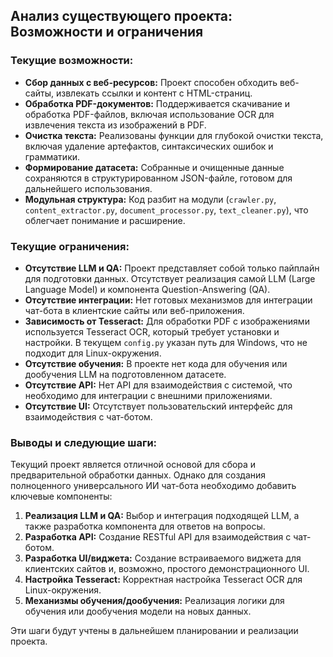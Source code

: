 
## Анализ существующего проекта: Возможности и ограничения

### Текущие возможности:
*   **Сбор данных с веб-ресурсов:** Проект способен обходить веб-сайты, извлекать ссылки и контент с HTML-страниц.
*   **Обработка PDF-документов:** Поддерживается скачивание и обработка PDF-файлов, включая использование OCR для извлечения текста из изображений в PDF.
*   **Очистка текста:** Реализованы функции для глубокой очистки текста, включая удаление артефактов, синтаксических ошибок и грамматики.
*   **Формирование датасета:** Собранные и очищенные данные сохраняются в структурированном JSON-файле, готовом для дальнейшего использования.
*   **Модульная структура:** Код разбит на модули (`crawler.py`, `content_extractor.py`, `document_processor.py`, `text_cleaner.py`), что облегчает понимание и расширение.

### Текущие ограничения:
*   **Отсутствие LLM и QA:** Проект представляет собой только пайплайн для подготовки данных. Отсутствует реализация самой LLM (Large Language Model) и компонента Question-Answering (QA).
*   **Отсутствие интеграции:** Нет готовых механизмов для интеграции чат-бота в клиентские сайты или веб-приложения.
*   **Зависимость от Tesseract:** Для обработки PDF с изображениями используется Tesseract OCR, который требует установки и настройки. В текущем `config.py` указан путь для Windows, что не подходит для Linux-окружения.
*   **Отсутствие обучения:** В проекте нет кода для обучения или дообучения LLM на подготовленном датасете.
*   **Отсутствие API:** Нет API для взаимодействия с системой, что необходимо для интеграции с внешними приложениями.
*   **Отсутствие UI:** Отсутствует пользовательский интерфейс для взаимодействия с чат-ботом.

### Выводы и следующие шаги:
Текущий проект является отличной основой для сбора и предварительной обработки данных. Однако для создания полноценного универсального ИИ чат-бота необходимо добавить ключевые компоненты:
1.  **Реализация LLM и QA:** Выбор и интеграция подходящей LLM, а также разработка компонента для ответов на вопросы.
2.  **Разработка API:** Создание RESTful API для взаимодействия с чат-ботом.
3.  **Разработка UI/виджета:** Создание встраиваемого виджета для клиентских сайтов и, возможно, простого демонстрационного UI.
4.  **Настройка Tesseract:** Корректная настройка Tesseract OCR для Linux-окружения.
5.  **Механизмы обучения/дообучения:** Реализация логики для обучения или дообучения модели на новых данных.

Эти шаги будут учтены в дальнейшем планировании и реализации проекта.

